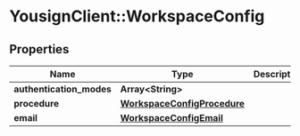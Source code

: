 # YousignClient::WorkspaceConfig

## Properties
Name | Type | Description | Notes
------------ | ------------- | ------------- | -------------
**authentication_modes** | **Array&lt;String&gt;** |  | [optional] 
**procedure** | [**WorkspaceConfigProcedure**](WorkspaceConfigProcedure.md) |  | [optional] 
**email** | [**WorkspaceConfigEmail**](WorkspaceConfigEmail.md) |  | [optional] 


